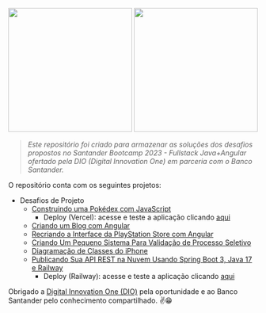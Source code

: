 <p align="center">
  <img width="250px" src="https://github.com/jhansenbarreto/bootcamp-dio-santander/assets/13790608/43a7d96d-5312-4ec2-82fa-025de1239589">
  <img width="250px" src="https://github.com/jhansenbarreto/bootcamp-dio-santander/assets/13790608/9a5874c6-9fde-4b9e-83be-a010aa369fdb">
</p>

>*Este repositório foi criado para armazenar as soluções dos desafios propostos no Santander Bootcamp 2023 - Fullstack Java+Angular ofertado pela DIO (Digital Innovation One) em parceria com o Banco Santander.*

O repositório conta com os seguintes projetos:

- Desafios de Projeto
  - <a href=https://github.com/jhansenbarreto/bootcamp-dio-santander/tree/master/pokedex>Construindo uma Pokédex com JavaScript</a>
    - Deploy (Vercel): acesse e teste a aplicação clicando <a href=https://bootcamp-dio-santander.vercel.app/>aqui</a>
  - <a href=https://github.com/jhansenbarreto/bootcamp-dio-santander/tree/master/angular-blog>Criando um Blog com Angular</a>
  - <a href=https://github.com/jhansenbarreto/bootcamp-dio-santander/tree/master/virtual-store>Recriando a Interface da PlayStation Store com Angular</a>
  - <a href=https://github.com/jhansenbarreto/bootcamp-dio-santander/tree/master/DesafioControleFluxo>Criando Um Pequeno Sistema Para Validação de Processo Seletivo</a>
  - <a href=https://github.com/jhansenbarreto/bootcamp-dio-santander/tree/master/Desafio-iPhone>Diagramação de Classes do iPhone</a>
  - <a href=https://github.com/jhansenbarreto/pessoa-endereco>Publicando Sua API REST na Nuvem Usando Spring Boot 3, Java 17 e Railway</a>
    - Deploy (Railway): acesse e teste a aplicação clicando <a href=https://pessoa-endereco.up.railway.app/swagger-ui/index.html>aqui</a>

Obrigado a <a href=https://www.dio.me/>Digital Innovation One (DIO)</a> pela oportunidade e ao Banco Santander pelo conhecimento compartilhado. :v::grin:
